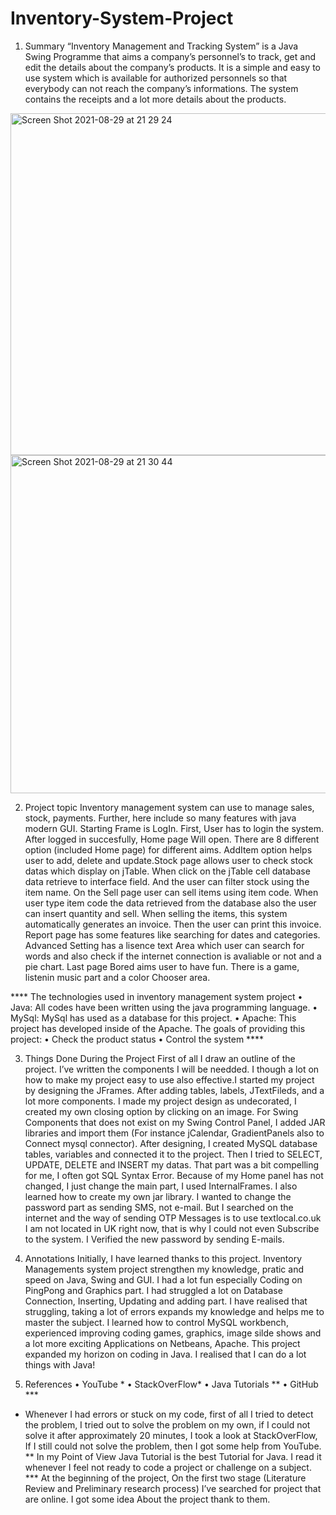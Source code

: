 # Inventory-System-Project
 
1. Summary
“Inventory Management and Tracking System” is a Java Swing Programme that aims a company’s personnel’s to track, get and edit the details about the company’s products. It is a simple and easy to use system which is available for authorized personnels so that everybody can not reach the company’s informations. The system contains the receipts and a lot more details about the products.


<img width="547" alt="Screen Shot 2021-08-29 at 21 29 24" src="https://user-images.githubusercontent.com/67334822/131261430-4ccbe95a-d06e-428d-892e-424cfafa732a.png">



<img width="541" alt="Screen Shot 2021-08-29 at 21 30 44" src="https://user-images.githubusercontent.com/67334822/131261457-9d9cb01a-9a86-444d-bdf0-1602460285aa.png">




2. Project topic
Inventory management system can use to manage sales, stock, payments. Further, here include so many features with java modern GUI.
Starting Frame is LogIn. First, User has to login the system. After logged in succesfully, Home page Will open. There are 8 different option (included Home page) for different aims.
AddItem option helps user to add, delete and update.Stock page allows user to check stock datas which display on jTable. When click on the jTable cell database data retrieve to interface field. And the user can filter stock using the item name.
On the Sell page user can sell items using item code. When user type item code the data retrieved from the database also the user can insert quantity and sell. When selling the items, this system automatically generates an invoice. Then the user can print this invoice. Report page has some features like searching for dates and categories. Advanced Setting has a lisence text Area which user can search for words and also check if the internet connection is avaliable or not and a pie chart. Last page Bored aims user to have fun. There is a game, listenin music part and a color Chooser area.


**** The technologies used in inventory management system project
• Java: All codes have been written using the java programming language. • MySql: MySql has used as a database for this project.
• Apache: This project has developed inside of the Apache.
The goals of providing this project:
• Check the product status
• Control the system ****


3. Things Done During the Project
First of all I draw an outline of the project. I’ve written the components I will be needded. I though a lot on how to make my project easy to use also effective.I started my project by designing the JFrames. After adding tables, labels, JTextFileds, and a lot more components. I made my project design as undecorated, I created my own closing option by clicking on an image. For Swing Components that does not exist on my Swing Control Panel, I added JAR libraries and import them (For instance jCalendar, GradientPanels also to Connect mysql connector).
After designing, I created MySQL database tables, variables and connected it to the project. Then I tried to SELECT, UPDATE, DELETE and INSERT my datas. That part was a bit compelling for me, I often got SQL Syntax Error. Because of my Home panel has not changed, I just change the main part, I used InternalFrames. I also learned how to create my own jar library.
I wanted to change the password part as sending SMS, not e-mail. But I searched on the internet and the way of sending OTP Messages is to use textlocal.co.uk I am not located in UK right now, that is why I could not even Subscribe to the system. I Verified the new password by sending E-mails.




4. Annotations
Initially, I have learned thanks to this project. Inventory Managements system project strengthen my knowledge, pratic and speed on Java, Swing and GUI. I had a lot fun especially Coding on PingPong and Graphics part. I had struggled a lot on Database Connection, Inserting, Updating and adding part. I have realised that struggling, taking a lot of errors expands my knowledge and helps me to master the subject. I learned how to control MySQL workbench, experienced improving coding games, graphics, image silde shows and a lot more exciting Applications on Netbeans, Apache. This project expanded my horizon on coding in Java. I realised that I can do a lot things with Java!



5. References
• YouTube *
• StackOverFlow* • Java Tutorials ** • GitHub ***
* Whenever I had errors or stuck on my code, first of all I tried to detect the problem, I tried out to solve the problem on my own, if I could not solve it after approximately 20 minutes, I took a look at StackOverFlow, If I still could not solve the problem, then I got some help from YouTube.
** In my Point of View Java Tutorial is the best Tutorial for Java. I read it whenever I feel not ready to code a project or challenge on a subject.
*** At the beginning of the project, On the first two stage (Literature Review and Preliminary research process) I’ve searched for project that are online. I got some idea About the project thank to them.
